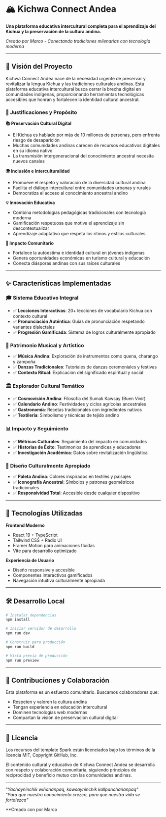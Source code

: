 # 🏔️ Kichwa Connect Andea

**Una plataforma educativa intercultural completa para el aprendizaje del Kichua y la preservación de la cultura andina.**

*Creado por Marco - Conectando tradiciones milenarias con tecnología moderna*

---

## 🌟 Visión del Proyecto

Kichwa Connect Andea nace de la necesidad urgente de preservar y revitalizar la lengua Kichua y las tradiciones culturales andinas. Esta plataforma educativa intercultural busca cerrar la brecha digital en comunidades indígenas, proporcionando herramientas tecnológicas accesibles que honran y fortalecen la identidad cultural ancestral.

### 🎯 Justificaciones y Propósito

**📚 Preservación Cultural Digital**
- El Kichua es hablado por más de 10 millones de personas, pero enfrenta riesgo de desaparición
- Muchas comunidades andinas carecen de recursos educativos digitales en su idioma nativo
- La transmisión intergeneracional del conocimiento ancestral necesita nuevos canales

**🌍 Inclusión e Interculturalidad**
- Promueve el respeto y valoración de la diversidad cultural andina
- Facilita el diálogo intercultural entre comunidades urbanas y rurales
- Democratiza el acceso al conocimiento ancestral andino

**💡 Innovación Educativa**
- Combina metodologías pedagógicas tradicionales con tecnología moderna
- Gamificación respetuosa que motiva el aprendizaje sin descontextualizar
- Aprendizaje adaptativo que respeta los ritmos y estilos culturales

**🤝 Impacto Comunitario**
- Fortalece la autoestima e identidad cultural en jóvenes indígenas
- Genera oportunidades económicas en turismo cultural y educación
- Conecta diásporas andinas con sus raíces culturales

---

## ✨ Características Implementadas

### 🎓 **Sistema Educativo Integral**
- ✅ **Lecciones Interactivas**: 20+ lecciones de vocabulario Kichua con contexto cultural
- ✅ **Pronunciación Auténtica**: Guías de pronunciación respetando variantes dialectales
- ✅ **Progresión Gamificada**: Sistema de logros culturalmente apropiado

### 🎵 **Patrimonio Musical y Artístico**
- ✅ **Música Andina**: Exploración de instrumentos como quena, charango y zampoña
- ✅ **Danzas Tradicionales**: Tutoriales de danzas ceremoniales y festivas
- ✅ **Contexto Ritual**: Explicación del significado espiritual y social

### 🏛️ **Explorador Cultural Temático**
- ✅ **Cosmovisión Andina**: Filosofía del Sumak Kawsay (Buen Vivir)
- ✅ **Calendario Andino**: Festividades y ciclos agrícolas ancestrales
- ✅ **Gastronomía**: Recetas tradicionales con ingredientes nativos
- ✅ **Textilería**: Simbolismo y técnicas de tejido andino

### 📊 **Impacto y Seguimiento**
- ✅ **Métricas Culturales**: Seguimiento del impacto en comunidades
- ✅ **Historias de Éxito**: Testimonios de aprendices y educadores
- ✅ **Investigación Académica**: Datos sobre revitalización lingüística

### 🎨 **Diseño Culturalmente Apropiado**
- ✅ **Paleta Andina**: Colores inspirados en textiles y paisajes
- ✅ **Iconografía Ancestral**: Símbolos y patrones geométricos tradicionales
- ✅ **Responsividad Total**: Accesible desde cualquier dispositivo

---

## 🚀 Tecnologías Utilizadas

**Frontend Moderno**
- React 19 + TypeScript
- Tailwind CSS + Radix UI
- Framer Motion para animaciones fluidas
- Vite para desarrollo optimizado

**Experiencia de Usuario**
- Diseño responsive y accesible
- Componentes interactivos gamificados
- Navegación intuitiva culturalmente apropiada

---

## 🛠️ Desarrollo Local

```bash
# Instalar dependencias
npm install

# Iniciar servidor de desarrollo
npm run dev

# Construir para producción
npm run build

# Vista previa de producción
npm run preview
```

---

## 🤲 Contribuciones y Colaboración

Esta plataforma es un esfuerzo comunitario. Buscamos colaboradores que:
- Respeten y valoren la cultura andina
- Tengan experiencia en educación intercultural
- Dominen tecnologías web modernas
- Compartan la visión de preservación cultural digital

---

## 📄 Licencia

Los recursos del template Spark están licenciados bajo los términos de la licencia MIT, Copyright GitHub, Inc.

El contenido cultural y educativo de Kichwa Connect Andea se desarrolla con respeto y colaboración comunitaria, siguiendo principios de reciprocidad y beneficio mutuo con las comunidades andinas.

---

*"Yachayninchik wiñananpaq, kawsayninchik kallpanchananpaq"*  
*"Para que nuestro conocimiento crezca, para que nuestra vida se fortalezca"*

**Creado con por Marco